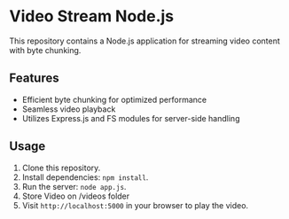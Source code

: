 
# Video Stream Node.js

This repository contains a Node.js application for streaming video content with byte chunking.

## Features

- Efficient byte chunking for optimized performance
- Seamless video playback
- Utilizes Express.js and FS modules for server-side handling

## Usage

1. Clone this repository.
2. Install dependencies: `npm install`.
3. Run the server: `node app.js`.
4. Store Video on /videos folder
5. Visit `http://localhost:5000` in your browser to play the video.
